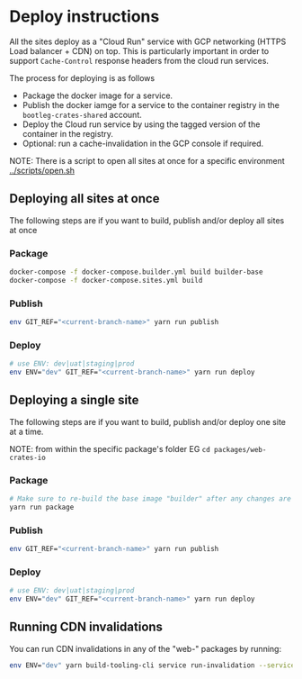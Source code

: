 # Deploy instructions

All the sites deploy as a "Cloud Run" service with GCP networking (HTTPS Load balancer + CDN) on top. This is particularly important in order to support `Cache-Control` response headers from the cloud run services.

The process for deploying is as follows

* Package the docker image for a service.
* Publish the docker iamge for a service to the container registry in the `bootleg-crates-shared` account.
* Deploy the Cloud run service by using the tagged version of the container in the registry.
* Optional: run a cache-invalidation in the GCP console if required.

NOTE: There is a script to open all sites at once for a specific environment [../scripts/open.sh](../scripts/open.sh)

## Deploying all sites at once

The following steps are if you want to build, publish and/or deploy all sites at once

### Package

```sh
docker-compose -f docker-compose.builder.yml build builder-base
docker-compose -f docker-compose.sites.yml build
```

### Publish

```sh
env GIT_REF="<current-branch-name>" yarn run publish
```

### Deploy

```sh
# use ENV: dev|uat|staging|prod
env ENV="dev" GIT_REF="<current-branch-name>" yarn run deploy
```

## Deploying a single site

The following steps are if you want to build, publish and/or deploy one site at a time.

NOTE: from within the specific package's folder EG `cd packages/web-crates-io`

### Package

```sh
# Make sure to re-build the base image "builder" after any changes are made to package.json dependencies
yarn run package
```

### Publish

```sh
env GIT_REF="<current-branch-name>" yarn run publish
```

### Deploy

```sh
# use ENV: dev|uat|staging|prod
env ENV="dev" GIT_REF="<current-branch-name>" yarn run deploy
```

## Running CDN invalidations

You can run CDN invalidations in any of the "web-" packages by running:

```sh
env ENV="dev" yarn build-tooling-cli service run-invalidation --service-name <name-of-service>
```
